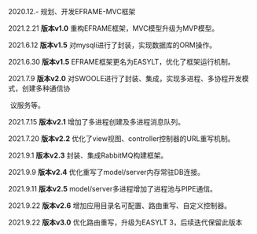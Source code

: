 2020.12.-  规划、开发EFRAME-MVC框架

2021.2.21 **版本v1.0** 重构EFRAME框架，MVC模型升级为MVP模型。

2021.6.12 **版本v1.5** 对mysqli进行了封装，实现数据库的ORM操作。

2021.6.30 **版本v1.5** EFRAME框架更名为EASYLT，优化了框架运行机制。

2021.7.9   **版本v2.0** 对SWOOLE进行了封装、集成，实现多进程、多协程开发模式，创建多种通信协

​                  议服务等。

2021.7.15 **版本v2.1** 增加了多进程创建及多进程消息队列。

2021.7.20 **版本v2.2** 优化了view视图、controller控制器的URL重写机制。

2021.9.1   **版本v2.3** 封装、集成RabbitMQ构建框架。

2021.9.9   **版本v2.4** 优化重写了model/server内存常驻DB连接。

2021.9.11 **版本v2.5** model/server多进程增加了进程池与PIPE通信。

2021.9.22 **版本v2.6** 增加应用目录名可配置、路由重写、自定义控制器。

2021.9.22 **版本v3.0** 优化路由重写，升级为EASYLT 3，后续迭代保留此版本  

